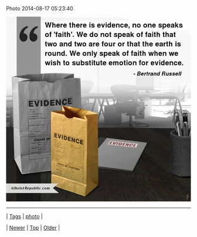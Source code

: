 <!--
title: Photo 2014-08-17 05
date: 2020-06-28T15:27:00.369Z
tags: photo
-->


Photo 2014-08-17 05:23:40

![](94975165143-0.jpg)

<!--BOTTOM-POST-NAVIGATION-->
---

| [Tags](tags.md) | [photo](tag-photo.md) |

| [Newer](94922904714.md) | [Top](index.md) | [Older](94980554000.md) |